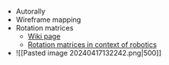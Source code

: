 - Autorally
- Wireframe mapping
- Rotation matrices
	- [Wiki page](https://en.wikipedia.org/wiki/Rotation_matrix)
	- [Rotation matrices in context of robotics ](https://articulatedrobotics.xyz/category/coordinate-transforms-for-robotics)
- ![[Pasted image 20240417132242.png|500]]
